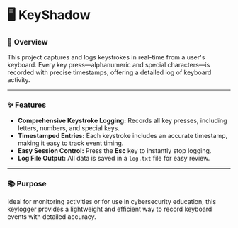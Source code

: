 # 🖥️ KeyShadow

### 📄 **Overview**
This project captures and logs keystrokes in real-time from a user's keyboard. Every key press—alphanumeric and special characters—is recorded with precise timestamps, offering a detailed log of keyboard activity.

---

### ✨ **Features**
- **Comprehensive Keystroke Logging:** Records all key presses, including letters, numbers, and special keys.
- **Timestamped Entries:** Each keystroke includes an accurate timestamp, making it easy to track event timing.
- **Easy Session Control:** Press the **Esc** key to instantly stop logging.
- **Log File Output:** All data is saved in a `log.txt` file for easy review.

---

### 📚 **Purpose**
Ideal for monitoring activities or for use in cybersecurity education, this keylogger provides a lightweight and efficient way to record keyboard events with detailed accuracy.
